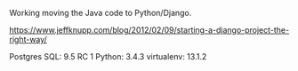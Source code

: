 Working moving the Java code to Python/Django.

https://www.jeffknupp.com/blog/2012/02/09/starting-a-django-project-the-right-way/

Postgres SQL: 9.5 RC 1
Python: 3.4.3
virtualenv: 13.1.2